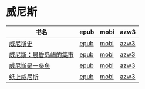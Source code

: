 # 威尼斯

| 书名 | epub | mobi | azw3 |
| --- | --- | --- | --- |
| [威尼斯史](http://ct.dalanmei.com/f/31084289-771245920-0ddaa3) | [epub](http://ct.dalanmei.com/f/31084289-771245920-0ddaa3) | [mobi](http://ct.dalanmei.com/f/31084289-771230288-2bcaa7) | [azw3](http://ct.dalanmei.com/f/31084289-771233929-1beb6d) |
| [威尼斯：晨昏岛屿的集市](http://ct.dalanmei.com/f/31084289-572107934-ef2f99) | [epub](http://ct.dalanmei.com/f/31084289-572107934-ef2f99) | [mobi](http://ct.dalanmei.com/f/31084289-571726648-110a23) | [azw3](http://ct.dalanmei.com/f/31084289-572115427-58d1f6) |
| [威尼斯是一条鱼](http://ct.dalanmei.com/f/31084289-571804703-1fe989) | [epub](http://ct.dalanmei.com/f/31084289-571804703-1fe989) | [mobi](http://ct.dalanmei.com/f/31084289-571534716-b39e4e) | [azw3](http://ct.dalanmei.com/f/31084289-572195530-3a779d) |
| [纸上威尼斯](http://ct.dalanmei.com/f/31084289-571807639-b12ab0) | [epub](http://ct.dalanmei.com/f/31084289-571807639-b12ab0) | [mobi](http://ct.dalanmei.com/f/31084289-571539962-9c9213) | [azw3](http://ct.dalanmei.com/f/31084289-572196150-089477) |
